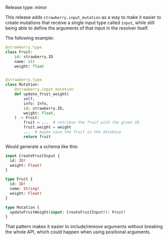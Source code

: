 Release type: minor

This release adds `strawberry.input_mutation` as a way to make it easier to create
mutations that receive a single input type called `input`, while still being able
to define the arguments of that input in the resolver itself.

The following example:

```python
@strawberry.type
class Fruit:
    id: strawberry.ID
    name: str
    weight: float


@strawberry.type
class Mutation:
    @strawberry.input_mutation
    def update_fruit_weight(
        self,
        info: Info,
        id: strawberry.ID,
        weight: float,
    ) -> Fruit:
        fruit = ...  # retrieve the fruit with the given ID
        fruit.weight = weight
        ...  # maybe save the fruit in the database
        return fruit
```

Would generate a schema like this:

```graphql
input CreateFruitInput {
  id: ID!
  weight: Float!
}

type Fruit {
  id: ID!
  name: String!
  weight: Float!
}

type Mutation {
  updateFruitWeight(input: CreateFruitInput!): Fruit!
}
```

That pattern makes it easier to include/remove arguments without breaking the
whole API, which could happen when using positional arguments.
